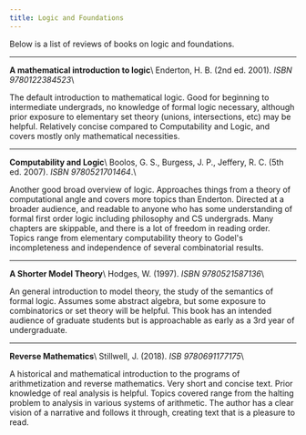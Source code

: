 ```yaml
---
title: Logic and Foundations
---
```


Below is a list of reviews of books on logic and foundations.

---
**A mathematical introduction to logic**\\
Enderton, H. B. (2nd ed. 2001). *ISBN 9780122384523*\\

The default introduction to mathematical logic. Good for beginning to intermediate undergrads, no knowledge of formal logic necessary, although prior exposure to elementary set theory (unions, intersections, etc) may be helpful. Relatively concise compared to Computability and Logic, and covers mostly only mathematical necessities.

---
**Computability and Logic**\\
Boolos, G. S., Burgess, J. P., Jeffery, R. C. (5th ed. 2007). *ISBN 9780521701464*.\\

Another good broad overview of logic. Approaches things from a theory of computational angle and covers more topics than Enderton. Directed at a broader audience, and readable to anyone who has some understanding of formal first order logic including philosophy and CS undergrads. Many chapters are skippable, and there is a lot of freedom in reading order. Topics range from elementary computability theory to Godel's incompleteness and independence of several combinatorial results.

---
**A Shorter Model Theory**\\
Hodges, W. (1997). *ISBN 9780521587136*\\

An general introduction to model theory, the study of the semantics of formal logic. Assumes some abstract algebra, but some exposure to combinatorics or set theory will be helpful. This book has an intended audience of graduate students but is approachable as early as a 3rd year of undergraduate.

---
**Reverse Mathematics**\\
Stillwell, J. (2018). *ISB 9780691177175*\\

A historical and mathematical introduction to the programs of arithmetization and reverse mathematics. Very short and concise text. Prior knowledge of real analysis is helpful. Topics covered range from the halting problem to analysis in various systems of arithmetic. The author has a clear vision of a narrative and follows it through, creating text that is a pleasure to read.